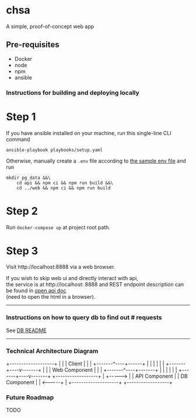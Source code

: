 # chsa
A simple, proof-of-concept web app

## Pre-requisites
- Docker
- node
- npm
- ansible

### Instructions for building and deploying locally

# Step 1
If you have ansible installed on your machine, run this single-line CLI command
```
ansible-playbook playbooks/setup.yaml
```

Otherwise, manually create a `.env` file according to [the sample env file](./.env.sample) and run
```
mkdir pg_data &&\
    cd api && npm ci && npm run build &&\
    cd ../web && npm ci && npm run build
```

# Step 2 
Run `docker-compose up` at project root path.

# Step 3
Visit http://localhost:8888 via a web browser.

If you wish to skip web ui and directly interact with api,\
the service is at http://localhost: 8888 and REST endpoint description can be found in [open api doc](api/public/doc/api/index.html)\
(need to open the html in a browser).

---

### Instructions on how to query db to find out # requests

See [DB README](db/README.md)

---

### Technical Architecture Diagram 

+-------------------+
|                   |
|     Client        |
|                   |
+-------^----+------+
        |    |
        |    |
        |    |
+-------+----v-------+
|                    |
|   Web Component    |
|                    |
+-------^----+-------+
        |    |
        |    |
        |    |
+-------+----v-------+     +------------------+
|                    +----->                  |
|  API Component     |     |  DB Component    |
|                    <-----+                  |
+--------------------+     +------------------+

### Future Roadmap
TODO
